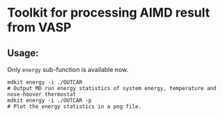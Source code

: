 # Toolkit for processing AIMD result from VASP
## Usage:
Only `energy` sub-function is available now.

    mdkit energy -i ./OUTCAR
    # Output MD run energy statistics of system energy, temperature and nose-hoover thermostat
    mdkit energy -i ./OUTCAR -p
    # Plot the energy statistics in a png file.
